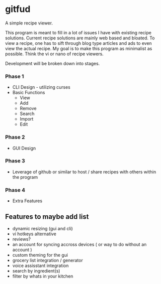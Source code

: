 # gitfud

A simple recipe viewer.


This program is meant to fill in a lot of issues I have with existing recipe solutions.  Current recipe solutions are mainly web based and bloated.  To view a recipe, one has to sift through blog type articles and ads to even view the actual recipe.  My goal is to make this program as minimalist as possible.  Think the vi or nano of recipe viewers.



Development will be broken down into stages.

### Phase 1
* CLI Design - utilizing curses
* Basic Functions
    * View
    * Add
    * Remove
    * Search
    * Import
    * Edit

### Phase 2
* GUI Design

### Phase 3
* Leverage of github or similar to host / share recipes with others within the program

### Phase 4
* Extra Features

## Features to maybe add list
* dynamic resizing (gui and cli)
* vi hotkeys alternative
* reviews?
* an account for syncing accross devices ( or way to do without an account )
* custom theming for the gui
* grocery list integration / generator
* voice assisstant integration
* search by ingredient(s)
* filter by whats in your kitchen
